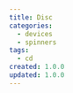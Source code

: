 ```yaml
---
title: Disc
categories:
  - devices
  - spinners
tags:
  - cd
created: 1.0.0
updated: 1.0.0
---
```

